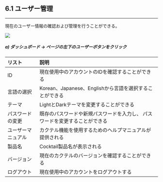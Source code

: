 ## 6.1 ユーザー管理

---

現在のユーザー情報の確認および管理を行うことができる。

![](/assets/EN/2.5/6.1_1.png)

##### a\) ダッシュボード → ページの左下のユーザーボタンをクリック

| リスト | 説明 |
| :--- | :--- |
| ID | 現在使用中のアカウントのIDを確認することができる |
| 言語の選択 | Korean、Japanese、Englishから言語を選択することができる |
| テーマ | LightとDarkテーマを変更することができる |
| パスワードの変更 | 既存のパスワードや新規パスワードを入力し、 パスワードを変更することができる |
| ユーザーマニュアル | カクテル機能を使用するためのヘルプマニュアルが提供される |
| 製品名 | Cocktail製品名が表示される |
| バージョン | 現在のカクテルのバージョンを確認することができる |
| ログアウト | 現在使用中のアカウントをログアウトする |



